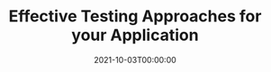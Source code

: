 ---
title: Effective Testing Approaches for your Application
date: 2021-10-03T00:00:00
type: Talk
description: Unit, component, integration, end-to-end-- there are many types of testing you can use when developing and releasing an application. You may have also heard of the testing pyramid, trophy, and even crab, which all demonstrate approaches for prioritizing test types. In this talk, we'll define the different types of testing and cover their use cases, as well as provide some guidelines for deciding which approach to use for your application.
link:
embed: -MUqhmhjt1I
slides: https://slides.com/ceceliamartinez/effective-testing-approaches
tags: [testing, conference, test strategy]
---